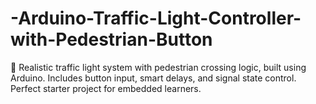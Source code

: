 # -Arduino-Traffic-Light-Controller-with-Pedestrian-Button
🚦 Realistic traffic light system with pedestrian crossing logic, built using Arduino. Includes button input, smart delays, and signal state control. Perfect starter project for embedded learners.
